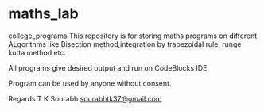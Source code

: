 # maths_lab
college_programs
This repository is for storing maths programs on different ALgorithms like Bisection method,integration by trapezoidal rule,
runge kutta method etc.

All programs give desired output and run on CodeBlocks IDE.

Program can be used by anyone without consent.

Regards 
T K Sourabh
sourabhtk37@gmail.com
